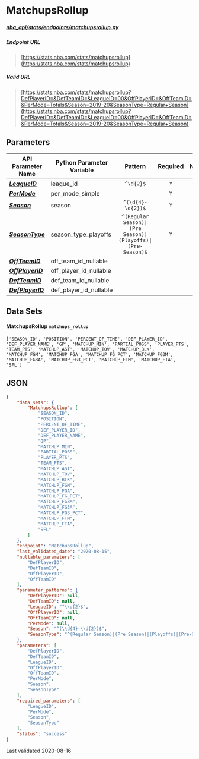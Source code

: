 # MatchupsRollup
##### [nba_api/stats/endpoints/matchupsrollup.py](https://github.com/swar/nba_api/blob/master/src/nba_api/stats/endpoints/matchupsrollup.py)

##### Endpoint URL
>[https://stats.nba.com/stats/matchupsrollup](https://stats.nba.com/stats/matchupsrollup)

##### Valid URL
>[https://stats.nba.com/stats/matchupsrollup?DefPlayerID=&DefTeamID=&LeagueID=00&OffPlayerID=&OffTeamID=&PerMode=Totals&Season=2019-20&SeasonType=Regular+Season](https://stats.nba.com/stats/matchupsrollup?DefPlayerID=&DefTeamID=&LeagueID=00&OffPlayerID=&OffTeamID=&PerMode=Totals&Season=2019-20&SeasonType=Regular+Season)

## Parameters
| API Parameter Name                                                                                                    | Python Parameter Variable |                           Pattern                            | Required | Nullable |
|-----------------------------------------------------------------------------------------------------------------------|---------------------------|:------------------------------------------------------------:|:--------:|:--------:|
| [_**LeagueID**_](https://github.com/swar/nba_api/blob/master/docs/nba_api/stats/library/parameters.md#LeagueID)       | league_id                 |                          `^\d{2}$`                           |   `Y`    |          | 
| [_**PerMode**_](https://github.com/swar/nba_api/blob/master/docs/nba_api/stats/library/parameters.md#PerMode)         | per_mode_simple           |                                                              |   `Y`    |          | 
| [_**Season**_](https://github.com/swar/nba_api/blob/master/docs/nba_api/stats/library/parameters.md#Season)           | season                    |                      `^(\d{4}-\d{2})$`                       |   `Y`    |          | 
| [_**SeasonType**_](https://github.com/swar/nba_api/blob/master/docs/nba_api/stats/library/parameters.md#SeasonType)   | season_type_playoffs      | `^(Regular Season)\|(Pre Season)\|(Playoffs)\|(Pre-Season)$` |   `Y`    |          | 
| [_**OffTeamID**_](https://github.com/swar/nba_api/blob/master/docs/nba_api/stats/library/parameters.md#OffTeamID)     | off_team_id_nullable      |                                                              |          |   `Y`    | 
| [_**OffPlayerID**_](https://github.com/swar/nba_api/blob/master/docs/nba_api/stats/library/parameters.md#OffPlayerID) | off_player_id_nullable    |                                                              |          |   `Y`    | 
| [_**DefTeamID**_](https://github.com/swar/nba_api/blob/master/docs/nba_api/stats/library/parameters.md#DefTeamID)     | def_team_id_nullable      |                                                              |          |   `Y`    | 
| [_**DefPlayerID**_](https://github.com/swar/nba_api/blob/master/docs/nba_api/stats/library/parameters.md#DefPlayerID) | def_player_id_nullable    |                                                              |          |   `Y`    | 

## Data Sets
#### MatchupsRollup `matchups_rollup`
```text
['SEASON_ID', 'POSITION', 'PERCENT_OF_TIME', 'DEF_PLAYER_ID', 'DEF_PLAYER_NAME', 'GP', 'MATCHUP_MIN', 'PARTIAL_POSS', 'PLAYER_PTS', 'TEAM_PTS', 'MATCHUP_AST', 'MATCHUP_TOV', 'MATCHUP_BLK', 'MATCHUP_FGM', 'MATCHUP_FGA', 'MATCHUP_FG_PCT', 'MATCHUP_FG3M', 'MATCHUP_FG3A', 'MATCHUP_FG3_PCT', 'MATCHUP_FTM', 'MATCHUP_FTA', 'SFL']
```


## JSON
```json
{
    "data_sets": {
        "MatchupsRollup": [
            "SEASON_ID",
            "POSITION",
            "PERCENT_OF_TIME",
            "DEF_PLAYER_ID",
            "DEF_PLAYER_NAME",
            "GP",
            "MATCHUP_MIN",
            "PARTIAL_POSS",
            "PLAYER_PTS",
            "TEAM_PTS",
            "MATCHUP_AST",
            "MATCHUP_TOV",
            "MATCHUP_BLK",
            "MATCHUP_FGM",
            "MATCHUP_FGA",
            "MATCHUP_FG_PCT",
            "MATCHUP_FG3M",
            "MATCHUP_FG3A",
            "MATCHUP_FG3_PCT",
            "MATCHUP_FTM",
            "MATCHUP_FTA",
            "SFL"
        ]
    },
    "endpoint": "MatchupsRollup",
    "last_validated_date": "2020-08-15",
    "nullable_parameters": [
        "DefPlayerID",
        "DefTeamID",
        "OffPlayerID",
        "OffTeamID"
    ],
    "parameter_patterns": {
        "DefPlayerID": null,
        "DefTeamID": null,
        "LeagueID": "^\\d{2}$",
        "OffPlayerID": null,
        "OffTeamID": null,
        "PerMode": null,
        "Season": "^(\\d{4}-\\d{2})$",
        "SeasonType": "^(Regular Season)|(Pre Season)|(Playoffs)|(Pre-Season)$"
    },
    "parameters": [
        "DefPlayerID",
        "DefTeamID",
        "LeagueID",
        "OffPlayerID",
        "OffTeamID",
        "PerMode",
        "Season",
        "SeasonType"
    ],
    "required_parameters": [
        "LeagueID",
        "PerMode",
        "Season",
        "SeasonType"
    ],
    "status": "success"
}
```

Last validated 2020-08-16